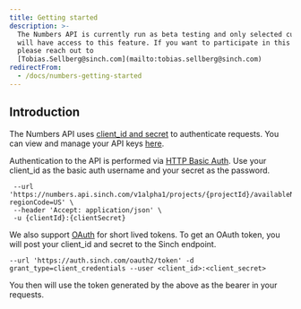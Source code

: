 ```yaml
---
title: Getting started
description: >-
  The Numbers API is currently run as beta testing and only selected customers
  will have access to this feature. If you want to participate in this testing,
  please reach out to
  [Tobias.Sellberg@sinch.com](mailto:tobias.sellberg@sinch.com)
redirectFrom:
  - /docs/numbers-getting-started
---
```


## Introduction

The Numbers API uses [client_id and secret](https://dashboard.sinch.com/settings/access-keys) to authenticate requests. You can view and manage your API keys [here](https://dashboard.sinch.com/settings/access-keys).

Authentication to the API is performed via [HTTP Basic Auth](http://en.wikipedia.org/wiki/Basic_access_authentication). Use your client_id as the basic auth username and your secret as the password.

```curl --request GET \
 --url 'https://numbers.api.sinch.com/v1alpha1/projects/{projectId}/availableNumbers?regionCode=US' \
 --header 'Accept: application/json' \
 -u {clientId}:{clientSecret}
```

We also support [OAuth](https://developers.sinch.com/reference#active-number) for short lived tokens. To get an OAuth token, you will post your client_id and secret to the Sinch endpoint.

```curl
--url 'https://auth.sinch.com/oauth2/token' -d grant_type=client_credentials --user <client_id>:<client_secret>
```

You then will use the token generated by the above as the bearer in your requests.
